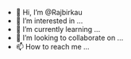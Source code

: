 - 👋 Hi, I’m @Rajbirkau
- 👀 I’m interested in ...
- 🌱 I’m currently learning ...
- 💞️ I’m looking to collaborate on ...
- 📫 How to reach me ...

<!---
Rajbirkau/Rajbirkau is a ✨ special ✨ repository because its `README.md` (this file) appears on your GitHub profile.
You can click the Preview link to take a look at your changes.
--->
